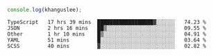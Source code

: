 ```js
console.log(khanguslee);
```

<!--START_SECTION:waka-->
```text
TypeScript   17 hrs 39 mins  ██████████████████▓░░░░░░   74.23 % 
JSON         2 hrs 16 mins   ██▒░░░░░░░░░░░░░░░░░░░░░░   09.55 % 
Other        1 hr 10 mins    █▒░░░░░░░░░░░░░░░░░░░░░░░   04.91 % 
YAML         51 mins         █░░░░░░░░░░░░░░░░░░░░░░░░   03.64 % 
SCSS         40 mins         ▓░░░░░░░░░░░░░░░░░░░░░░░░   02.82 % 
```
<!--END_SECTION:waka-->

<!--
**khanguslee/khanguslee** is a ✨ _special_ ✨ repository because its `README.md` (this file) appears on your GitHub profile.

Here are some ideas to get you started:

- 🔭 I’m currently working on ...
- 🌱 I’m currently learning ...
- 👯 I’m looking to collaborate on ...
- 🤔 I’m looking for help with ...
- 💬 Ask me about ...
- 📫 How to reach me: ...
- 😄 Pronouns: ...
- ⚡ Fun fact: ...
-->

